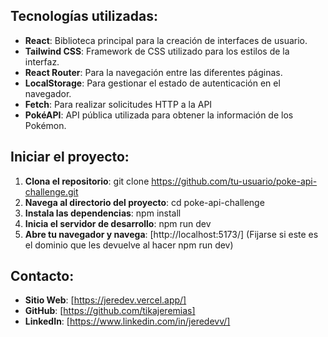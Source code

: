 ## Tecnologías utilizadas:
- **React**: Biblioteca principal para la creación de interfaces de usuario.
- **Tailwind CSS**: Framework de CSS utilizado para los estilos de la interfaz.
- **React Router**: Para la navegación entre las diferentes páginas.
- **LocalStorage**: Para gestionar el estado de autenticación en el navegador.
- **Fetch**: Para realizar solicitudes HTTP a la API
- **PokéAPI**: API pública utilizada para obtener la información de los Pokémon.

## Iniciar el proyecto:
1. **Clona el repositorio**: git clone https://github.com/tu-usuario/poke-api-challenge.git
2. **Navega al directorio del proyecto**: cd poke-api-challenge
3. **Instala las dependencias**: npm install
4. **Inicia el servidor de desarrollo**: npm run dev
5. **Abre tu navegador y navega**: [http://localhost:5173/] (Fijarse si este es el dominio que les devuelve al hacer npm run dev)

## Contacto:
- **Sitio Web**: [https://jeredev.vercel.app/]
- **GitHub**: [https://github.com/tikajeremias]
- **LinkedIn**: [https://www.linkedin.com/in/jeredevv/]